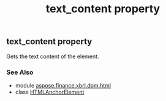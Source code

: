 ﻿---
title: text_content property
second_title: Aspose.Finance for Python via .NET API References
description: 
type: docs
weight: 420
url: /python-net/aspose.finance.xbrl.dom.html/htmlanchorelement/text_content/
is_root: false
---

## text_content property


Gets the text content of the element.

### See Also
* module [aspose.finance.xbrl.dom.html](../../)
* class [HTMLAnchorElement](/finance/python-net/aspose.finance.xbrl.dom.html/htmlanchorelement)
